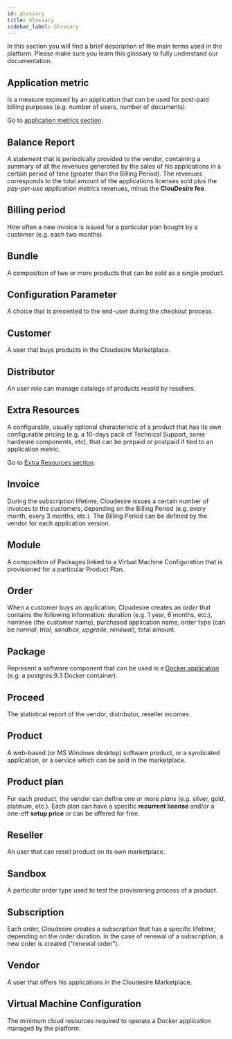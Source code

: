 ```yaml
---
id: glossary
title: Glossary
sidebar_label: Glossary
---
```


In this section you will find a brief description of the main terms used in the
platform. Please make sure you learn this glossary to fully understand our
documentation.

## Application metric

Is a measure exposed by an application that can be used for post-paid billing
purposes (e.g. number of users, number of documents).

Go to [application metrics section](onboarding.md#application-metrics).

## Balance Report

A statement that is periodically provided to the vendor, containing a summary of
all the revenues generated by the sales of his applications in a certain period
of time (greater than the Billing Period). The revenues corresponds to the total
amount of the applications licenses sold plus the _pay-per-use application
metrics_ revenues, minus the **ClouDesire fee**.

## Billing period

How often a new invoice is issued for a particular plan bought by a customer
(e.g. each two months)

## Bundle

A composition of two or more products that can be sold as a single product.

## Configuration Parameter

A choice that is presented to the end-user during the checkout process.

## Customer

A user that buys products in the Cloudesire Marketplace.

## Distributor

An user role can manage catalogs of products resold by resellers.

## Extra Resources

A configurable, usually optional characteristic of a product that has its own
configurable pricing (e.g. a 10-days pack of Technical Support, some hardware
components, etc), that can be prepaid or postpaid if tied to an application
metric.

Go to [Extra Resources section](onboarding-extra-resources.md).

## Invoice

During the subscription lifetime, Cloudesire issues a certain number of invoices
to the customers, depending on the Billing Period (e.g. every month, every 3
months, etc.). The Billing Period can be defined by the vendor for each
application version.

## Module

A composition of Packages linked to a Virtual Machine Configuration that is
provisioned for a particular Product Plan.

## Order

When a customer buys an application, Cloudesire creates an _order_ that contains
the following information: duration (e.g. 1 year, 6 months, etc.), nominee (the
customer name), purchased application name, order type (can be _normal_,
_trial_, _sandbox_, _upgrade_, _renewal_), total amount.

## Package

Represent a software component that can be used in a [Docker
application](docker.md) (e.g. a postgres:9.3 Docker container).

## Proceed

The statistical report of the vendor, distributor, reseller incomes.

## Product

A web-based (or MS Windows desktop) software product, or a syndicated
application, or a service which can be sold in the marketplace.

## Product plan

For each product, the vendor can define one or more _plans_ (e.g. silver, gold,
platinum, etc.). Each plan can have a specific **recurrent license** and/or a
one-off **setup price** or can be offered for free.

## Reseller

An user that can resell product on its own marketplace.

## Sandbox

A particular order type used to test the provisioning process of a product.

## Subscription

Each order, Cloudesire creates a _subscription_ that has a specific lifetime,
depending on the order duration. In the case of renewal of a subscription, a new
order is created ("renewal order").

## Vendor

A user that offers his applications in the Cloudesire Marketplace.

## Virtual Machine Configuration

The minimum cloud resources required to operate a Docker application managed by
the platform.
